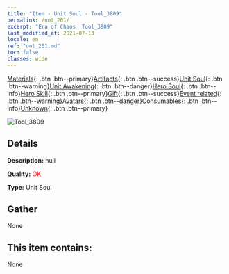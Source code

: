 ```yaml
---
title: "Item - Unit Soul - Tool_3809"
permalink: /unt_261/
excerpt: "Era of Chaos  Tool_3809"
last_modified_at: 2021-07-13
locale: en
ref: "unt_261.md"
toc: false
classes: wide
---
```

 [Materials](/Items/){: .btn .btn--primary}[Artifacts](/Items/Artifacts/){: .btn .btn--success}[Unit Soul](/Items/UnitSoul/){: .btn .btn--warning}[Unit Awakening](/Items/UnitAwakening/){: .btn .btn--danger}[Hero Soul](/Items/HeroSoul/){: .btn .btn--info}[Hero Skill](/Items/HeroSkill/){: .btn .btn--primary}[Gift](/Items/Gift/){: .btn .btn--success}[Event related](/Items/Events/){: .btn .btn--warning}[Avatars](/Items/Avatars/){: .btn .btn--danger}[Consumables](/Items/Consumables/){: .btn .btn--info}[Unknown](/Items/Unknown/){: .btn .btn--primary}

 ![Tool_3809](/images/u/ti_baihu.jpg)

## Details
 **Description:** null

 **Quality:** <span style="color: #FF0000">OK</span>

 **Type:** Unit Soul

## Gather

  None

## This item contains:

  None

